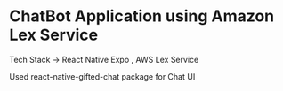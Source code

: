 # ChatBot Application using Amazon Lex Service

Tech Stack -> React Native Expo , AWS Lex Service

Used react-native-gifted-chat package for Chat UI
